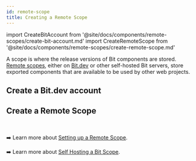 ```yaml
---
id: remote-scope
title: Creating a Remote Scope
---
```


import CreateBitAccount from '@site/docs/components/remote-scopes/create-bit-account.md'
import CreateRemoteScope from '@site/docs/components/remote-scopes/create-remote-scope.md'

A scope is where the release versions of Bit components are stored. [Remote scopes](aspects/scopes/overview#remote-scope), either on [Bit.dev](https://bit.dev) or other self-hosted Bit servers, store exported components that are available to be used by other web projects.

## Create a Bit.dev account

<CreateBitAccount />

## Create a Remote Scope

<CreateRemoteScope />

<br />

:arrow_right: Learn more about [Setting up a Remote Scope](/building-with-bit/scope/set-up-remote-scope).

:arrow_right: Learn more about [Self Hosting a Bit Scope](/building-with-bit/scope/self-host-bit-scope).